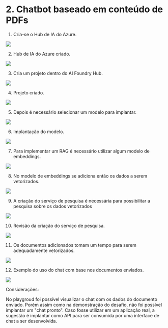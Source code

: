 # 2. Chatbot baseado em conteúdo de PDFs

1. Cria-se o Hub de IA do Azure.

![](https://raw.githubusercontent.com/henriquebjr/dp100-dio/main/resources2/1_create_ai_foundry_hub.png)

2. Hub de IA do Azure criado.

![](https://raw.githubusercontent.com/henriquebjr/dp100-dio/main/resources2/2_foundry_criado.png)

3. Cria um projeto dentro do AI Foundry Hub.

![](https://raw.githubusercontent.com/henriquebjr/dp100-dio/main/resources2/3_criar_projeto.png)

4. Projeto criado.

![](https://raw.githubusercontent.com/henriquebjr/dp100-dio/main/resources2/4_projeto_criado.png)

5. Depois é necessário selecionar um modelo para implantar.

![](https://raw.githubusercontent.com/henriquebjr/dp100-dio/main/resources2/5_implantando_um_modelo.png)

6. Implantação do modelo.

![](https://raw.githubusercontent.com/henriquebjr/dp100-dio/main/resources2/6_implantando_modelo.png)

7. Para implementar um RAG é necessário utilizar algum modelo de embeddings.

![](https://raw.githubusercontent.com/henriquebjr/dp100-dio/main/resources2/7_embeddings.png)

8. No modelo de embeddings se adiciona então os dados a serem vetorizados.

![](https://raw.githubusercontent.com/henriquebjr/dp100-dio/main/resources2/8_adiciona_dados.png)

9. A criação do serviço de pesquisa é necessária para possibilitar a pesquisa sobre os dados vetorizados

![](https://raw.githubusercontent.com/henriquebjr/dp100-dio/main/resources2/9_search_service.png)

10. Revisão da criação do serviço de pesquisa.

![](https://raw.githubusercontent.com/henriquebjr/dp100-dio/main/resources2/10_ai_search.png)

11. Os documentos adicionados tomam um tempo para serem adequadamente vetorizados.

![](https://raw.githubusercontent.com/henriquebjr/dp100-dio/main/resources2/11_ingestao.png)

12. Exemplo do uso do chat com base nos documentos enviados.

![](https://raw.githubusercontent.com/henriquebjr/dp100-dio/main/resources2/12_chat.png)

Considerações:

No playgroud foi possível visualizar o chat com os dados do documento enviado. Porém assim como na demonstração do desafio, não foi possível implantar um "chat pronto". Caso fosse utilizar em um aplicação real, a sugestão é implantar como API para ser consumida por uma interface de chat a ser desenvolvida.